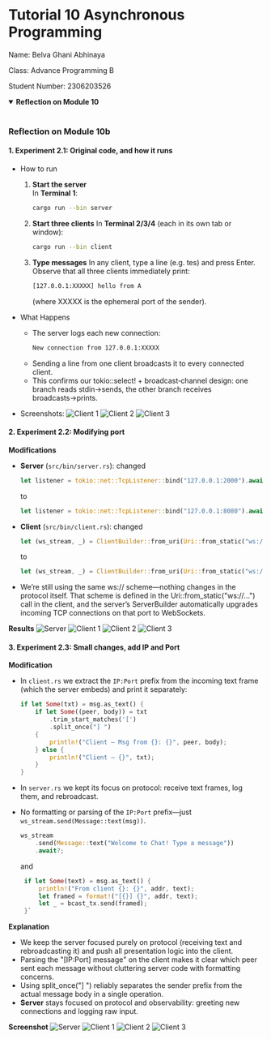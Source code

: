 # Tutorial 10 Asynchronous Programming

Name: Belva Ghani Abhinaya

Class: Advance Programming B

Student Number: 2306203526

<details open>
<summary><b>Reflection on Module 10</b></summary>
<br>

### Reflection on Module 10b

#### 1. Experiment 2.1: Original code, and how it runs

- How to run

  1. **Start the server**  
     In **Terminal 1**:
     ```bash
     cargo run --bin server
     ```
  2. **Start three clients**
     In **Terminal 2/3/4** (each in its own tab or window):
     ```bash
     cargo run --bin client
     ```
  3. **Type messages**
     In any client, type a line (e.g. tes) and press Enter.
     Observe that all three clients immediately print:
     ```bash
     [127.0.0.1:XXXXX] hello from A
     ```
     (where XXXXX is the ephemeral port of the sender).

- What Happens
  - The server logs each new connection:
    ```bash
    New connection from 127.0.0.1:XXXXX
    ```
  - Sending a line from one client broadcasts it to every connected client.
  - This confirms our tokio::select! + broadcast‐channel design: one branch reads stdin→sends, the other branch receives broadcasts→prints.

- Screenshots:
  ![Client 1](https://github.com/user-attachments/assets/79121f5e-0204-476a-bc99-48e78028ddac)
  ![Client 2](https://github.com/user-attachments/assets/a3d797bf-d964-4ebe-8afc-ee78d1ea0218)
  ![Client 3](https://github.com/user-attachments/assets/2ab3bdec-c9ef-432d-bbf5-ebab342e8477)

#### 2. Experiment 2.2: Modifying port
**Modifications**
- **Server** (`src/bin/server.rs`): changed
  ```rust
  let listener = tokio::net::TcpListener::bind("127.0.0.1:2000").await?;
  ```
  to
  ```rust
  let listener = tokio::net::TcpListener::bind("127.0.0.1:8080").await?;
  ```
- **Client** (`src/bin/client.rs`): changed
  ```rust
  let (ws_stream, _) = ClientBuilder::from_uri(Uri::from_static("ws://127.0.0.1:2000"))
  ```
  to
  ```rust
  let (ws_stream, _) = ClientBuilder::from_uri(Uri::from_static("ws://127.0.0.1:8080"))
  ```
- We’re still using the same ws:// scheme—nothing changes in the protocol itself. That scheme is defined in the Uri::from_static("ws://...") call in the client, and the server’s ServerBuilder automatically upgrades incoming TCP connections on that port to WebSockets.

**Results**
![Server](https://github.com/user-attachments/assets/7091b275-7d62-414e-8548-d0add348f550)
![Client 1](https://github.com/user-attachments/assets/3cb4f7c8-ef82-4681-a961-2d5ef992f708)
![Client 2](https://github.com/user-attachments/assets/98d48088-2796-461c-9e1f-027e91c78abc)
![Client 3](https://github.com/user-attachments/assets/aed1266e-3fd0-43d5-b980-3be63d9e6d6f)

#### 3. Experiment 2.3: Small changes, add IP and Port
**Modification**  
- In `client.rs` we extract the `IP:Port` prefix from the incoming text frame (which the server embeds) and print it separately:

  ```rust
  if let Some(txt) = msg.as_text() {
      if let Some((peer, body)) = txt
          .trim_start_matches('[')
          .split_once("] ")
      {
          println!("Client – Msg from {}: {}", peer, body);
      } else {
          println!("Client – {}", txt);
      }
  }
  ```
- In `server.rs` we kept its focus on protocol: receive text frames, log them, and rebroadcast.
- No formatting or parsing of the `IP:Port` prefix—just `ws_stream.send(Message::text(msg))`.

  ```rust
  ws_stream
      .send(Message::text("Welcome to Chat! Type a message"))
      .await?;
  ```
  and
   ```rust
    if let Some(text) = msg.as_text() {
        println!("From client {}: {}", addr, text);
        let framed = format!("[{}] {}", addr, text);
        let _ = bcast_tx.send(framed);
    }`
   ```

**Explanation**
- We keep the server focused purely on protocol (receiving text and rebroadcasting it) and push all presentation logic into the client.
- Parsing the "[IP:Port] message" on the client makes it clear which peer sent each message without cluttering server code with formatting concerns.
- Using split_once("] ") reliably separates the sender prefix from the actual message body in a single operation.
- **Server** stays focused on protocol and observability: greeting new connections and logging raw input.

**Screenshot**
![Server](https://github.com/user-attachments/assets/68c2cb7d-4b4a-49aa-8f82-03b18211e828)
![Client 1](https://github.com/user-attachments/assets/23bc9de3-34e2-43e8-9bd3-d06c1cd4137f)
![Client 2](https://github.com/user-attachments/assets/4540a5fc-c530-45ca-8aa2-a20b204478a0)
![Client 3](https://github.com/user-attachments/assets/b946cf4e-b034-4647-bbf4-5237a9859e35)

</details>